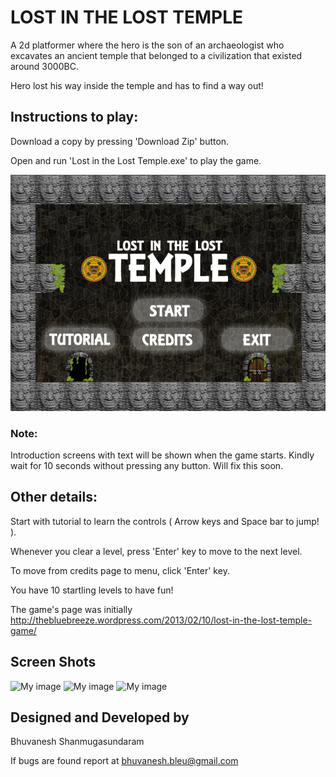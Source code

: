 # LOST IN THE LOST TEMPLE
A 2d platformer where the hero is the son of an archaeologist who 
excavates an ancient temple that belonged to a civilization that existed
around 3000BC. 

Hero lost his way inside the temple and has to find a way out!
## Instructions to play:
Download a copy by pressing 'Download Zip' button.

Open and run 'Lost in the Lost Temple.exe' to play the game.

![My image](https://github.com/BhuvaneshShan/LostInTheLostTemple/blob/master/welcomepage.png)
### Note: 
Introduction screens with text will be shown when the game starts. Kindly wait for 10 seconds without pressing any button. Will fix this soon.
## Other details:
Start with tutorial to learn the controls ( Arrow keys and Space bar to jump! ).

Whenever you clear a level, press 'Enter' key to move to the next level.

To move from credits page to menu, click 'Enter' key.

You have 10 startling levels to have fun!

The game's page was initially http://thebluebreeze.wordpress.com/2013/02/10/lost-in-the-lost-temple-game/
## Screen Shots
![My image](https://cloud.githubusercontent.com/assets/6162755/5390517/cc07b9b0-8132-11e4-8a3d-5f603d58cdac.JPG)
![My image](https://cloud.githubusercontent.com/assets/6162755/5390518/cc40a8d8-8132-11e4-9d85-1bbaf0e69b47.JPG)
![My image](https://cloud.githubusercontent.com/assets/6162755/5390519/cc67fc44-8132-11e4-9f19-3ae12ba79aa7.JPG)
## Designed and Developed by
Bhuvanesh Shanmugasundaram

If bugs are found report at bhuvanesh.bleu@gmail.com
